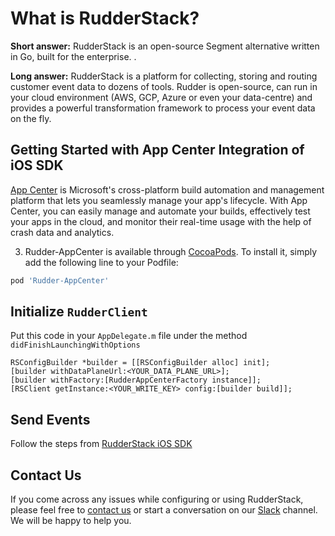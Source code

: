 # What is RudderStack?

**Short answer:** 
RudderStack is an open-source Segment alternative written in Go, built for the enterprise. .

**Long answer:** 
RudderStack is a platform for collecting, storing and routing customer event data to dozens of tools. Rudder is open-source, can run in your cloud environment (AWS, GCP, Azure or even your data-centre) and provides a powerful transformation framework to process your event data on the fly.

## Getting Started with App Center Integration of iOS SDK
[App Center](https://appcenter.ms/) is Microsoft's cross-platform build automation and management platform that lets you seamlessly manage your app's lifecycle. With App Center, you can easily manage and automate your builds, effectively test your apps in the cloud, and monitor their real-time usage with the help of crash data and analytics.


3. Rudder-AppCenter is available through [CocoaPods](https://cocoapods.org). To install
it, simply add the following line to your Podfile:

```ruby
pod 'Rudder-AppCenter'
```

## Initialize ```RudderClient```
Put this code in your ```AppDelegate.m``` file under the method ```didFinishLaunchingWithOptions```
```
RSConfigBuilder *builder = [[RSConfigBuilder alloc] init];
[builder withDataPlaneUrl:<YOUR_DATA_PLANE_URL>];
[builder withFactory:[RudderAppCenterFactory instance]];
[RSClient getInstance:<YOUR_WRITE_KEY> config:[builder build]];
```

## Send Events
Follow the steps from [RudderStack iOS SDK](https://github.com/rudderlabs/rudder-sdk-ios)

## Contact Us
If you come across any issues while configuring or using RudderStack, please feel free to [contact us](https://rudderstack.com/contact/) or start a conversation on our [Slack](https://resources.rudderstack.com/join-rudderstack-slack) channel. We will be happy to help you.
